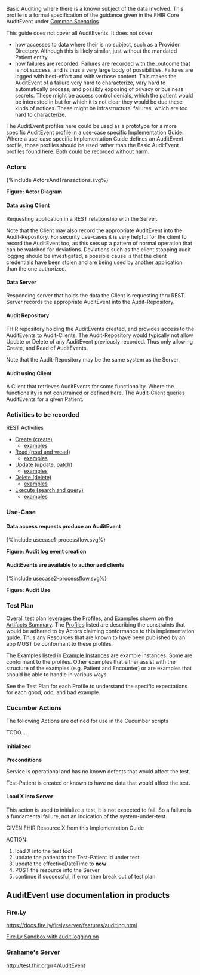 
Basic Auditing where there is a known subject of the data involved. This profile is a formal specification of the guidance given in the FHIR Core AuditEvent under [Common Scenarios](http://build.fhir.org/auditevent.html#6.4.4.4)

This guide does not cover all AuditEvents. It does not cover 
* how accesses to data where their is no subject, such as a Provider Directory. Although this is likely similar, just without the mandated Patient entity.
* how failures are recorded. Failures are recorded with the .outcome that is not success, and is thus a very large body of possibilities. Failures are logged with best-effort and with verbose content. This makes the AuditEvent of a failure very hard to characterize, vary hard to automatically process, and possibly exposing of privacy or business secrets. These might be access control denials, which the patient would be interested in but for which it is not clear they would be due these kinds of notices. These might be infrastructural failures, which are too hard to characterize. 

The AuditEvent profiles here could be used as a prototype for a more specific AuditEvent profile in a use-case specific Implementation Guide. Where a use-case specific Implementation Guide defines an AuditEvent profile, those profiles should be used rather than the Basic AuditEvent profiles found here. Both could be recorded without harm.

### Actors

<div>
{%include ActorsAndTransactions.svg%}
</div>

**Figure: Actor Diagram**


#### Data using Client

Requesting application in a REST relationship with the Server.

Note that the Client may also record the appropriate AuditEvent into the Audit-Repository. For security use-cases it is very helpful for the client to record the AuditEvent too, as this sets up a pattern of normal operation that can be watched for deviations. Deviations such as the client stopping audit logging should be investigated, a possible cause is that the client credentials have been stolen and are being used by another application than the one authorized.

#### Data Server

Responding server that holds the data the Client is requesting thru REST. Server records the appropriate AuditEvent into the Audit-Repository.

#### Audit Repository

FHIR repository holding the AuditEvents created, and provides access to the AuditEvents to Audit-Clients. The Audit-Repository would typically not allow Update or Delete of any AuditEvent previously recorded. Thus only allowing Create, and Read of AuditEvents.

Note that the Audit-Repository may be the same system as the Server.

#### Audit using Client

A Client that retrieves AuditEvents for some functionality. Where the functionality is not constrained or defined here. The Audit-Client queries AuditEvents for a given Patient.

### Activities to be recorded

REST Activities

* [Create (create)](StructureDefinition-Moehrke.PatientCreate.html)
  * [examples](StructureDefinition-Moehrke.PatientCreate-examples.html)
* [Read (read and vread)](StructureDefinition-Moehrke.PatientRead.html)
  * [examples](StructureDefinition-Moehrke.PatientRead-examples.html)
* [Update (update, patch)](StructureDefinition-Moehrke.PatientUpdate.html)
  * [examples](StructureDefinition-Moehrke.PatientUpdate-examples.html)
* [Delete (delete)](StructureDefinition-Moehrke.PatientDelete.html)
  * [examples](StructureDefinition-Moehrke.PatientDelete-examples.html)
* [Execute (search and query)](StructureDefinition-Moehrke.PatientQuery.html)
  * [examples](StructureDefinition-Moehrke.PatientQuery-examples.html)

### Use-Case

#### Data access requests produce an AuditEvent

<div>
{%include usecase1-processflow.svg%}
</div>

**Figure: Audit log event creation**

#### AuditEvents are available to authorized clients

<div>
{%include usecase2-processflow.svg%}
</div>

**Figure: Audit Use**


### Test Plan
Overall test plan leverages the Profiles, and Examples shown on the [Artifacts Summary](artifacts.html). The [Profiles](artifacts.html#structures-resource-profiles) listed are describing the constraints that would be adhered to by Actors claiming conformance to this implementation guide. Thus any Resources that are known to have been published by an app MUST be conformant to these profiles.

The Examples listed in [Example Instances](artifacts.html#example-example-instances) are example instances. Some are conformant to the profiles. Other examples that either assist with the structure of the examples (e.g. Patient and Encounter) or are examples that  should be able to handle in various ways. 

See the Test Plan for each Profile to understand the specific expectations for each good, odd, and bad example.

### Cucumber Actions
The following Actions are defined for use in the Cucumber scripts

TODO....

#### Initialized

**Preconditions**

Service is operational and has no known defects that would affect the test.

Test-Patient is created or known to have no data that would affect the test.

#### Load X into Server

This action is used to initialize a test, it is not expected to fail. So a failure is a fundamental failure, not an indication of the system-under-test.

GIVEN FHIR Resource X from this Implementation Guide

ACTION:

1. load X into the test tool
1. update the patient to the Test-Patient id under test
1. update the effectiveDateTime to **now**
1. POST the resource into the Server
1. continue if successful, if error then break out of test plan

## AuditEvent use documentation in products


### Fire.Ly

https://docs.fire.ly/firelyserver/features/auditing.html

[Fire.Ly Sandbox with audit logging on](https://server.fire.ly/r4/AuditEvent)

### Grahame's Server

http://test.fhir.org/r4/AuditEvent

